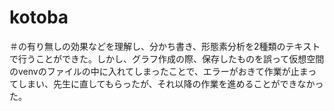 # kotoba
＃の有り無しの効果などを理解し、分かち書き、形態素分析を2種類のテキストで行うことができた。しかし、グラフ作成の際、保存したものを誤って仮想空間のvenvのファイルの中に入れてしまったことで、エラーがおきて作業が止まってしまい、先生に直してもらったが、それ以降の作業を進めることができなかった。
